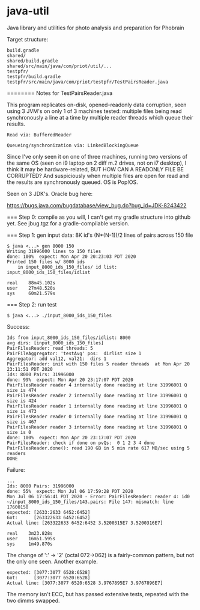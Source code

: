 # java-util
Java library and utilities for photo analysis and preparation for Phobrain 

Target structure:

    build.gradle
    shared/
    shared/build.gradle
    shared/src/main/java/com/priot/util/...
    testpfr/
    testpfr/build.gradle
    testpfr/src/main/java/com/priot/testpfr/TestPairsReader.java


======== Notes for TestPairsReader.java

This program replicates on-disk, opened-readonly data corruption, seen using 3 JVM's on only 1 of 3 machines tested: multiple files being read synchronously a line at a time by multiple reader threads which queue their results.

    Read via: BufferedReader

    Queueing/synchronization via: LinkedBlockingQueue

Since I've only seen it on one of three machines, running two versions of the same OS (seen on i9 laptop on 2 diff m.2 drives, not on i7 desktop), I think it may be hardware-related, BUT HOW CAN A READONLY FILE BE CORRUPTED? And suspiciously when multiple files are open for read and the results are synchronously queued. OS is Pop!OS.

Seen on 3 JDK's. Oracle bug here:

https://bugs.java.com/bugdatabase/view_bug.do?bug_id=JDK-8243422

=== Step 0: compile as you will, I can't get my gradle structure into github yet. See jbug.tgz for a gradle-compilable version.

=== Step 1: gen input data: 8K id's (N*(N-1))/2 lines of pairs across 150 file

    $ java <...> gen 8000 150
    Writing 31996000 lines to 150 files
    done: 100%  expect: Mon Apr 20 20:23:03 PDT 2020                       
    Printed 150 files w/ 8000 ids
        in input_8000_ids_150_files/ id list: input_8000_ids_150_files/idlist

    real    88m45.102s
    user    27m48.520s
    sys     60m21.579s

=== Step 2: run test

    $ java <...> ./input_8000_ids_150_files

Success:

    Ids from input_8000_ids_150_files/idlist: 8000
    avg dirs: [input_8000_ids_150_files]
    PairFilesReader: read threads: 5
    PairFileAggregator: 'testAvg' pos:  dirlist size 1
    Aggregator: add val12, val21:  dirs 1
    PairFilesReader: init with 150 files 5 reader threads  at Mon Apr 20 23:11:51 PDT 2020
    Ids: 8000 Pairs: 31996000
    done: 99%  expect: Mon Apr 20 23:17:07 PDT 2020                       PairFilesReader reader 4 internally done reading at line 31996001 Q size is 474
    PairFilesReader reader 2 internally done reading at line 31996001 Q size is 424
    PairFilesReader reader 1 internally done reading at line 31996001 Q size is 473
    PairFilesReader reader 0 internally done reading at line 31996001 Q size is 467
    PairFilesReader reader 3 internally done reading at line 31996001 Q size is 0
    done: 100%  expect: Mon Apr 20 23:17:07 PDT 2020                       PairFilesReader: check if done on pvQs:  0 1 2 3 4 done
    PairFilesReader.done(): read 190 GB in 5 min rate 617 MB/sec using 5 readers
    DONE
    
Failure:

    ...
    Ids: 8000 Pairs: 31996000
    done: 55%  expect: Mon Jul 06 17:59:28 PDT 2020                       Mon Jul 06 17:56:41 PDT 2020 - Error: PairFilesReader: reader 4: id0
    ~/input_8000_ids_150_files/143.pairs: File 147: mismatch: line 17600158
    expected: [2633:2633 6452:6452]
    Got:      [263322633 6452:6452]
    Actual line: [263322633 6452:6452 3.5200315E7 3.5200316E7]

    real	3m23.828s
    user	16m51.595s
    sys 	1m49.870s
    
The change of ':' -> '2' (octal 072->062) is a fairly-common pattern, but not the only one seen. Another example.

    expected: [3077:3077 6528:6528]
    Got:      [3077:3077 6520:6528]
    Actual line: [3077:3077 6520:6528 3.9767895E7 3.9767896E7]
    
The memory isn't ECC, but has passed extensive tests, repeated with the two dimms swapped.
